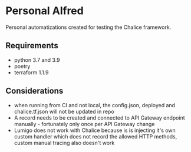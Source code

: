 # Personal Alfred

Personal automatizations created for testing the Chalice framework.

## Requirements

- python 3.7 and 3.9
- poetry
- terraform 1.1.9

## Considerations

- when running from CI and not local, the config.json, deployed and
  chalice.tf.json will not be updated in repo
- A record needs to be created and connected to API Gateway endpoint manually -
  fortunately only once per API Gateway change
- Lumigo does not work with Chalice because is is injecting it's own custom handler
  which does not record the allowed HTTP methods, custom manual tracing also
  doesn't work
